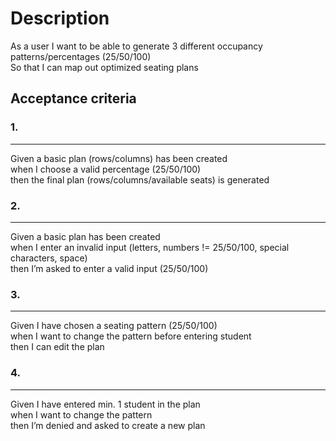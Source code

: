# Description

As a user I want to be able to generate 3 different occupancy patterns/percentages (25/50/100)<br />
So that I can map out optimized seating plans

## Acceptance criteria

### 1.
---
Given a basic plan (rows/columns) has been created<br />
when I choose a valid percentage (25/50/100)<br />
then the final plan (rows/columns/available seats) is generated

### 2.
---
Given a basic plan has been created<br />
when I enter an invalid input (letters, numbers != 25/50/100, special characters, space)<br />
then I’m asked to enter a valid input (25/50/100)

### 3.
---
Given I have chosen a seating pattern (25/50/100)<br />
when I want to change the pattern before entering student<br />
then I can edit the plan

### 4.
---
Given I have entered min. 1 student in the plan<br />
when I want to change the pattern<br />
then I’m denied and asked to create a new plan
